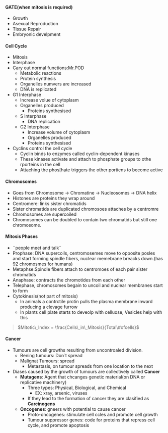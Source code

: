 #### GATE(when mitosis is required)
 - Growth
 - Asexual Reproduction
 - Tissue Repair
 - Embryonic develpment
#### Cell Cycle
 - Mitosis
 - Interphase
 - Cary out normal functions:Mr.POD
	 - Metabolic reactions
	 - Protein synthesis
	 - Organelles numvers are increased
	 - DNA is replicated
 - G1 Interphase
	 - Increase volue of cytoplasm
	 - Organelles produced
		 - Proteins synthesised
	 - S Interphase
		 - DNA replication
	 - G2 Interphase
		 - Increase volume of cytoplasm
		 - Organelles produced
		 - Proteins synthesised
 - Cyclins control the cell cycle
	 - Cyclin binds to enzymes called cyclin-dependent kinases
	 - These kinases activate and attach to phosphate groups to othe rporteins in the cell
	 - Attaching the phos[hate triggers the other portiens to become active
#### Chromosomes
 - Goes from Chromosome -> Chromatine -> Nucleosomes ->  DNA helix
 - Histones are proteins they wrap around
 - Centromere: links sister chromatids
 - Sister chromatids are duplicated chromosoes attaches by a centromre
 - Chromosomes are supercoiled 
 - Chromosomes can be doubled to contain two chromatids but still one chromosome.
#### Mitosis Phases
 - ¨people meet and talk¨
 - Prophase: DNA supercoils, centromosemes move to opposite posles and start forming spindle fibers, nuclear memebrane breacks down.(has 92 chromosmes for humans)
 - Metaphse:Spindle fibers attach to centromoes of each pair sister chromatids
 - Anaphase: contracts the chromotides from each other
 - Telephase, chromosomes begain to uncoil and nuclear membranes start to form
 - Cytokinesis(not part of mitosis)
	 - In animals a contrctile protin pulls the plasma membrane inward producing a clevage furrow
	 - In plants cell plate starts to deveolp with celluose, Vesicles help with this

 > $Mitotic\_Index = \frac{Cells\_in\_Mitosis}{Total\#ofcells}$

#### Cancer
 - Tumours are cell growths resulting from uncontroaled division.
	- Bening tumours: Don´t spread
	- Malignat Tumours: spread
		 - Metastasis,  on tumour spreads from one location to the next
 - Diases caused by the growth of tumours are collectively called **Cancer**
	 - **Mutagens**: Agent that chcanges genetic material(on DNA or replicative machinery)
		 - Three types: Physical, Biological, and Chemical
			 - EX: xray, arsenic, viruses
		 - If they lead to the formation of cancer they are clasified as **Carcinogens**
	 - **Oncogenes**: gneers with potential to cause cancer
		 - Proto-oncogenes: stimulate cell ccles and promote cell growth
		 - Tumour suppressor genes: code for proteins that repress cell cycle, and promote apoptosis

<!--stackedit_data:
eyJoaXN0b3J5IjpbMTMzOTU3MzgyNywtOTMwNjAwMTk5LC0xOT
Y0NzQwMDY2LDIxNDAxMDc3NzQsLTE4MTU5NjE0MTksOTI2MTAx
NTI1LDE0MDM0ODYyODcsLTM0MDE1Mzc2NCwxMjE2MjE2MDM0LD
M2MDY2NDIxOV19
-->